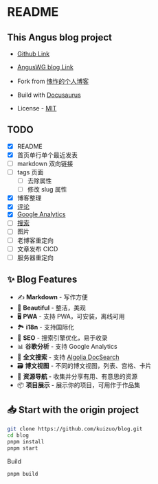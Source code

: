 # README

## This Angus blog project

- [Github Link](https://github.com/AngusWG)
- [AngusWG blog Link](https://anguswg.github.io/)

- Fork from [愧怍的个人博客](https://github.com/kuizuo/blog)
- Build with [Docusaurus](https://docusaurus.io/)
- License - [MIT](./LICENSE)

## TODO

- [x] README
- [x] 首页单行单个最近发表
- [ ] markdown 双向链接
- [ ] tags 页面
  - [ ] 去除属性
  - [ ] 修改 slug 属性
- [x] 博客整理
- [x] [评论](https://github.com/AngusWG/anguswg.github.io/discussions)
- [x] [Google Analytics](https://analytics.google.com/analytics/)
- [ ] [搜索](https://dashboard.algolia.com/)
- [ ] 图片
- [ ] 老博客重定向
- [ ] 文章发布 CICD
- [ ] 服务器重定向

## ✨ Blog Features

- ✍️ **Markdown** - 写作方便
- 🎨 **Beautiful** - 整洁，美观
- 🖥️ **PWA** - 支持 PWA，可安装，离线可用
- 🏞️ **i18n** - 支持国际化
- 💯 **SEO** - 搜索引擎优化，易于收录
- 📊 **谷歌分析** - 支持 Google Analytics
- 🔎 **全文搜索** - 支持 [Algolia DocSearch](https://github.com/algolia/docsearch)
- 🗃️ **博文视图** - 不同的博文视图，列表、宫格、卡片
- 🌈 **资源导航** - 收集并分享有用、有意思的资源
- 📦 **项目展示** - 展示你的项目，可用作于作品集

## 📥 Start with the origin project

```bash
git clone https://github.com/kuizuo/blog.git
cd blog
pnpm install
pnpm start
```

Build

```bash
pnpm build
```
